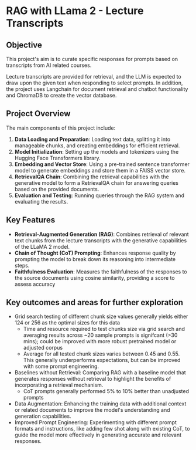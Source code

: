 # RAG with LLama 2 - Lecture Transcripts
## Objective
This project's aim is to curate specific responses for prompts based on transcripts from AI related courses.

Lecture transcripts are provided for retrieval, and the LLM is expected to draw upon the given text when responding to select prompts.
In addition, the project uses Langchain for document retrieval and chatbot functionality and ChromaDB to create the vector database.

## Project Overview

The main components of this project include:

1. **Data Loading and Preparation**: Loading text data, splitting it into manageable chunks, and creating embeddings for efficient retrieval.
2. **Model Initialization**: Setting up the models and tokenizers using the Hugging Face Transformers library.
3. **Embedding and Vector Store**: Using a pre-trained sentence transformer model to generate embeddings and store them in a FAISS vector store.
4. **RetrievalQA Chain**: Combining the retrieval capabilities with the generative model to form a RetrievalQA chain for answering queries based on the provided documents.
5. **Evaluation and Testing**: Running queries through the RAG system and evaluating the results.

## Key Features

- **Retrieval-Augmented Generation (RAG)**: Combines retrieval of relevant text chunks from the lecture transcripts with the generative capabilities of the LLaMA 2 model.
- **Chain of Thought (CoT) Prompting**: Enhances response quality by prompting the model to break down its reasoning into intermediate steps.
- **Faithfulness Evaluation**: Measures the faithfulness of the responses to the source documents using cosine similarity, providing a score to assess accuracy

## Key outcomes and areas for further exploration
- Grid search testing of different chunk size values generally yields either 124 or 256 as the optimal sizes for this data
  - Time and resource required to test chunks size via grid search and averaging results across ~20 sample prompts is signifcant (>30 mins); could be improved with more robust pretrained model or adjusted corpus
  - Average for all tested chunk sizes varies between 0.45 and 0.55. This generally underperforms expectations, but can be improved with some prompt engineering. 
- Baselines without Retrieval: Comparing RAG with a baseline model that generates responses without retrieval to highlight the benefits of incorporating a retrieval mechanism.
  - CoT prompts generally performed 5% to 10% better than unadjusted prompts
- Data Augmentation: Enhancing the training data with additional context or related documents to improve the model's understanding and generation capabilities.
- Improved Prompt Engineering: Experimenting with different prompt formats and instructions, like adding few shot along with existing CoT, to guide the model more effectively in generating accurate and relevant responses.
